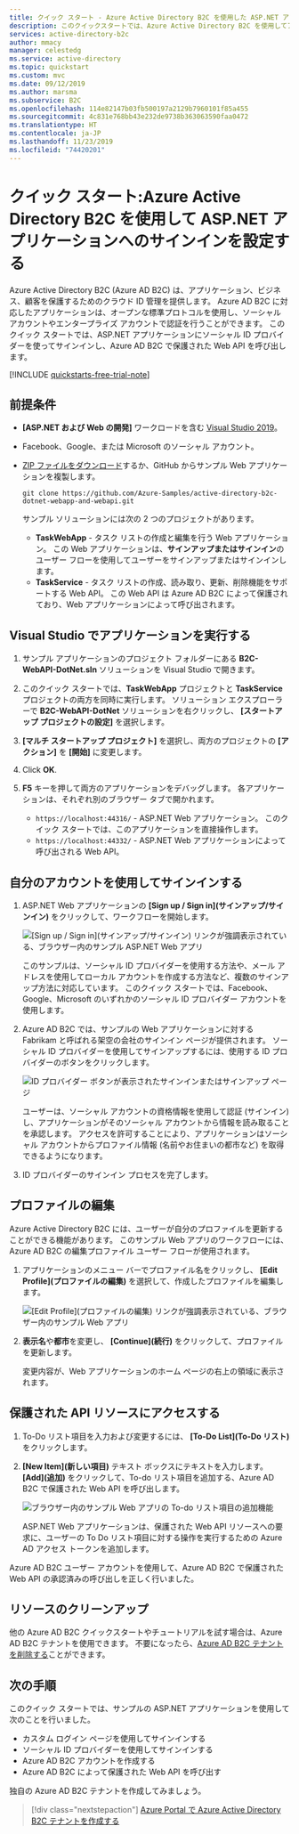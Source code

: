 ```yaml
---
title: クイック スタート - Azure Active Directory B2C を使用した ASP.NET アプリケーションのサインインの設定
description: このクイックスタートでは、Azure Active Directory B2C を使用してアカウント サインインを提供するサンプル ASP.NET Web アプリを実行します。
services: active-directory-b2c
author: mmacy
manager: celestedg
ms.service: active-directory
ms.topic: quickstart
ms.custom: mvc
ms.date: 09/12/2019
ms.author: marsma
ms.subservice: B2C
ms.openlocfilehash: 114e82147b03fb500197a2129b7960101f85a455
ms.sourcegitcommit: 4c831e768bb43e232de9738b363063590faa0472
ms.translationtype: HT
ms.contentlocale: ja-JP
ms.lasthandoff: 11/23/2019
ms.locfileid: "74420201"
---
```

# <a name="quickstart-set-up-sign-in-for-an-aspnet-application-using-azure-active-directory-b2c"></a>クイック スタート:Azure Active Directory B2C を使用して ASP.NET アプリケーションへのサインインを設定する

Azure Active Directory B2C (Azure AD B2C) は、アプリケーション、ビジネス、顧客を保護するためのクラウド ID 管理を提供します。 Azure AD B2C に対応したアプリケーションは、オープンな標準プロトコルを使用し、ソーシャル アカウントやエンタープライズ アカウントで認証を行うことができます。 このクイック スタートでは、ASP.NET アプリケーションにソーシャル ID プロバイダーを使ってサインインし、Azure AD B2C で保護された Web API を呼び出します。

[!INCLUDE [quickstarts-free-trial-note](../../includes/quickstarts-free-trial-note.md)]

## <a name="prerequisites"></a>前提条件

- **[ASP.NET および Web の開発]** ワークロードを含む [Visual Studio 2019](https://www.visualstudio.com/downloads/)。
- Facebook、Google、または Microsoft のソーシャル アカウント。
- [ZIP ファイルをダウンロード](https://github.com/Azure-Samples/active-directory-b2c-dotnet-webapp-and-webapi/archive/master.zip)するか、GitHub からサンプル Web アプリケーションを複製します。

    ```
    git clone https://github.com/Azure-Samples/active-directory-b2c-dotnet-webapp-and-webapi.git
    ```

    サンプル ソリューションには次の 2 つのプロジェクトがあります。

    - **TaskWebApp** - タスク リストの作成と編集を行う Web アプリケーション。 この Web アプリケーションは、**サインアップまたはサインイン**のユーザー フローを使用してユーザーをサインアップまたはサインインします。
    - **TaskService** - タスク リストの作成、読み取り、更新、削除機能をサポートする Web API。 この Web API は Azure AD B2C によって保護されており、Web アプリケーションによって呼び出されます。

## <a name="run-the-application-in-visual-studio"></a>Visual Studio でアプリケーションを実行する

1. サンプル アプリケーションのプロジェクト フォルダーにある **B2C-WebAPI-DotNet.sln** ソリューションを Visual Studio で開きます。
2. このクイック スタートでは、**TaskWebApp** プロジェクトと **TaskService** プロジェクトの両方を同時に実行します。 ソリューション エクスプローラーで **B2C-WebAPI-DotNet** ソリューションを右クリックし、 **[スタートアップ プロジェクトの設定]** を選択します。
3. **[マルチ スタートアップ プロジェクト]** を選択し、両方のプロジェクトの **[アクション]** を **[開始]** に変更します。
4. Click **OK**.
5. **F5** キーを押して両方のアプリケーションをデバッグします。 各アプリケーションは、それぞれ別のブラウザー タブで開かれます。

    - `https://localhost:44316/` - ASP.NET Web アプリケーション。 このクイック スタートでは、このアプリケーションを直接操作します。
    - `https://localhost:44332/` - ASP.NET Web アプリケーションによって呼び出される Web API。

## <a name="sign-in-using-your-account"></a>自分のアカウントを使用してサインインする

1. ASP.NET Web アプリケーションの **[Sign up / Sign in]\(サインアップ/サインイン\)** をクリックして、ワークフローを開始します。

    ![[Sign up / Sign in]\(サインアップ/サインイン\) リンクが強調表示されている、ブラウザー内のサンプル ASP.NET Web アプリ](media/active-directory-b2c-quickstarts-web-app/web-app-sign-in.png)

    このサンプルは、ソーシャル ID プロバイダーを使用する方法や、メール アドレスを使用してローカル アカウントを作成する方法など、複数のサインアップ方法に対応しています。 このクイック スタートでは、Facebook、Google、Microsoft のいずれかのソーシャル ID プロバイダー アカウントを使用します。

2. Azure AD B2C では、サンプルの Web アプリケーションに対する Fabrikam と呼ばれる架空の会社のサインイン ページが提供されます。 ソーシャル ID プロバイダーを使用してサインアップするには、使用する ID プロバイダーのボタンをクリックします。

    ![ID プロバイダー ボタンが表示されたサインインまたはサインアップ ページ](media/active-directory-b2c-quickstarts-web-app/sign-in-or-sign-up-web.png)

    ユーザーは、ソーシャル アカウントの資格情報を使用して認証 (サインイン) し、アプリケーションがそのソーシャル アカウントから情報を読み取ることを承認します。 アクセスを許可することにより、アプリケーションはソーシャル アカウントからプロファイル情報 (名前やお住まいの都市など) を取得できるようになります。

3. ID プロバイダーのサインイン プロセスを完了します。

## <a name="edit-your-profile"></a>プロファイルの編集

Azure Active Directory B2C には、ユーザーが自分のプロファイルを更新することができる機能があります。 このサンプル Web アプリのワークフローには、Azure AD B2C の編集プロファイル ユーザー フローが使用されます。

1. アプリケーションのメニュー バーでプロファイル名をクリックし、 **[Edit Profile]\(プロファイルの編集\)** を選択して、作成したプロファイルを編集します。

    ![[Edit Profile]\(プロファイルの編集\) リンクが強調表示されている、ブラウザー内のサンプル Web アプリ](media/active-directory-b2c-quickstarts-web-app/edit-profile-web.png)

2. **表示名**や**都市**を変更し、 **[Continue]\(続行\)** をクリックして、プロファイルを更新します。

    変更内容が、Web アプリケーションのホーム ページの右上の領域に表示されます。

## <a name="access-a-protected-api-resource"></a>保護された API リソースにアクセスする

1. To-Do リスト項目を入力および変更するには、 **[To-Do List]\(To-Do リスト\)** をクリックします。

2. **[New Item]\(新しい項目\)** テキスト ボックスにテキストを入力します。 **[Add]\(追加\)** をクリックして、To-do リスト項目を追加する、Azure AD B2C で保護された Web API を呼び出します。

    ![ブラウザー内のサンプル Web アプリの To-do リスト項目の追加機能](media/active-directory-b2c-quickstarts-web-app/add-todo-item-web.png)

    ASP.NET Web アプリケーションは、保護された Web API リソースへの要求に、ユーザーの To Do リスト項目に対する操作を実行するための Azure AD アクセス トークンを追加します。

Azure AD B2C ユーザー アカウントを使用して、Azure AD B2C で保護された Web API の承認済みの呼び出しを正しく行いました。

## <a name="clean-up-resources"></a>リソースのクリーンアップ

他の Azure AD B2C クイックスタートやチュートリアルを試す場合は、Azure AD B2C テナントを使用できます。 不要になったら、[Azure AD B2C テナントを削除する](active-directory-b2c-faqs.md#how-do-i-delete-my-azure-ad-b2c-tenant)ことができます。

## <a name="next-steps"></a>次の手順

このクイック スタートでは、サンプルの ASP.NET アプリケーションを使用して次のことを行いました。

* カスタム ログイン ページを使用してサインインする
* ソーシャル ID プロバイダーを使用してサインインする
* Azure AD B2C アカウントを作成する
* Azure AD B2C によって保護された Web API を呼び出す

独自の Azure AD B2C テナントを作成してみましょう。

> [!div class="nextstepaction"]
> [Azure Portal で Azure Active Directory B2C テナントを作成する](tutorial-create-tenant.md)
